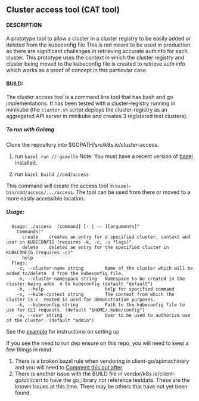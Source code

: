 ## Cluster access tool (CAT tool)

####  DESCRIPTION
A prototype tool to allow a cluster in a cluster registry to be easily added or deleted from the kubeconfig file
This is not meant to be used in production as there are significant challenges in retrieving accurate authinfo for each cluster.
This prototype uses the context in which the cluster registry and cluster being moved to the kubeconfig file is created to retrieve auth info which works as a proof of concept in this particular case.

#### BUILD:

The cluster access tool is a command line tool that has bash and go implementations. It has been tested with a cluster-registry running in minikube (the `cluster.sh` script deploys the cluster-registry as an aggregated API server in minikube and creates 3 registered test clusters).

##### To run with Golang

Clone the repository into $GOPATH/src/k8s.io/cluster-access.

1.  run `bazel run //:gazelle`
Note: You must have a recent version of [bazel](https://bazel.io) installed.

2. run `bazel build //cmd/access`

This command will create the access tool in `bazel-bin/cmd/access/.../access`. The tool can be used from there or moved to a more easily accessible location.


##### Usage:


```
  Usage: ./access  [command] [- | -- ][arguments]"
    Commands:"
      create    creates an entry for a specified cluster, context and user in KUBECONFIG (requires -k, -c, -u flags)"
      delete    deletes an entry for the specified cluster in KUBECONFIG (requires -c)"
      help
  Flags:
    -c, --cluster-name string        Name of the cluster which will be added to/delete  d from the kubeconfig file.
    -n, --cluster-namespace string   Namespace to be created in the cluster being adde  d to kubeconfig (default "default")
    -h, --help                       help for specified command
    -x, --kube-context string        The context from which the cluster is c  reated is used for demonstrative purposes.
    -k, --kubeconfig string          Path to the kubeconfig file to use for CLI requests. (default "$HOME/.kube/config")
    -u, --user string                User to be used to authorize use of the cluster. (default "admin")

```
See the [example](https://github.com/onyiny-ang/cluster-access/blob/master/example.md) for instructions on setting up

If you see the need to run dep ensure on this repo, you will need to keep a few things in mind.
 1. There is a broken bazel rule when vendoring in client-go/apimachinery and you will need to [Comment this out after](https://github.com/scele/apimachinery/commit/15dc092229cda2ca7ead32667e463b53f4a7c138)
 2. There is another issue with the BUILD file in vendor/k8s.io/client-go/util/cert to have the go_library not reference testdata.
 These are the known issues at this time. There may be others that have not yet been found.

